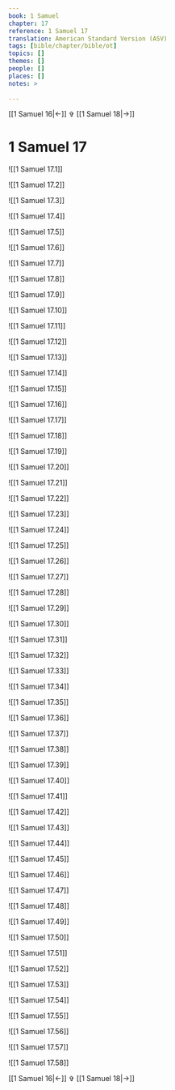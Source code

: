 ```yaml
---
book: 1 Samuel
chapter: 17
reference: 1 Samuel 17
translation: American Standard Version (ASV)
tags: [bible/chapter/bible/ot]
topics: []
themes: []
people: []
places: []
notes: >
  
---
```


[[1 Samuel 16|<-]] ✞ [[1 Samuel 18|->]]

# 1 Samuel 17

![[1 Samuel 17.1]]

![[1 Samuel 17.2]]

![[1 Samuel 17.3]]

![[1 Samuel 17.4]]

![[1 Samuel 17.5]]

![[1 Samuel 17.6]]

![[1 Samuel 17.7]]

![[1 Samuel 17.8]]

![[1 Samuel 17.9]]

![[1 Samuel 17.10]]

![[1 Samuel 17.11]]

![[1 Samuel 17.12]]

![[1 Samuel 17.13]]

![[1 Samuel 17.14]]

![[1 Samuel 17.15]]

![[1 Samuel 17.16]]

![[1 Samuel 17.17]]

![[1 Samuel 17.18]]

![[1 Samuel 17.19]]

![[1 Samuel 17.20]]

![[1 Samuel 17.21]]

![[1 Samuel 17.22]]

![[1 Samuel 17.23]]

![[1 Samuel 17.24]]

![[1 Samuel 17.25]]

![[1 Samuel 17.26]]

![[1 Samuel 17.27]]

![[1 Samuel 17.28]]

![[1 Samuel 17.29]]

![[1 Samuel 17.30]]

![[1 Samuel 17.31]]

![[1 Samuel 17.32]]

![[1 Samuel 17.33]]

![[1 Samuel 17.34]]

![[1 Samuel 17.35]]

![[1 Samuel 17.36]]

![[1 Samuel 17.37]]

![[1 Samuel 17.38]]

![[1 Samuel 17.39]]

![[1 Samuel 17.40]]

![[1 Samuel 17.41]]

![[1 Samuel 17.42]]

![[1 Samuel 17.43]]

![[1 Samuel 17.44]]

![[1 Samuel 17.45]]

![[1 Samuel 17.46]]

![[1 Samuel 17.47]]

![[1 Samuel 17.48]]

![[1 Samuel 17.49]]

![[1 Samuel 17.50]]

![[1 Samuel 17.51]]

![[1 Samuel 17.52]]

![[1 Samuel 17.53]]

![[1 Samuel 17.54]]

![[1 Samuel 17.55]]

![[1 Samuel 17.56]]

![[1 Samuel 17.57]]

![[1 Samuel 17.58]]

[[1 Samuel 16|<-]] ✞ [[1 Samuel 18|->]]
